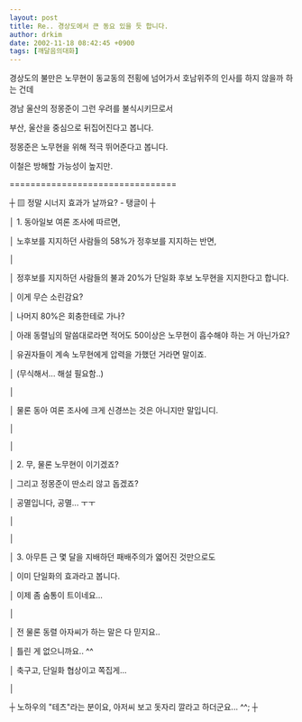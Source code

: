 ```yaml
---
layout: post
title: Re.. 경상도에서 큰 동요 있을 듯 합니다.
author: drkim
date: 2002-11-18 08:42:45 +0900
tags: [깨달음의대화]
---
```

경상도의 불만은 노무현이 동교동의 전횡에 넘어가서 호남위주의 인사를 하지 않을까 하는 건데
  

  
경남 울산의 정몽준이 그런 우려를 불식시키므로서
  

  
부산, 울산을 중심으로 뒤집어진다고 봅니다.
  

  
정몽준은 노무현을 위해 적극 뛰어준다고 봅니다.
  

  
이철은 방해할 가능성이 높지만.
  

  
================================
  
┼ ▨ 정말 시너지 효과가 날까요? - 탱글이 ┼
  
│ 1. 동아일보 여론 조사에 따르면,
  
│ 노후보를 지지하던 사람들의 58%가 정후보를 지지하는 반면,
  
│
  
│ 정후보를 지지하던 사람들의 불과 20%가 단일화 후보 노무현을 지지한다고 합니다.
  
│ 이게 무슨 소린감요?
  
│ 나머지 80%은 회충한테로 가나?
  
│ 아래 동렬님의 말씀대로라면 적어도 50이상은 노무현이 흡수해야 하는 거 아닌가요?
  
│ 유권자들이 계속 노무현에게 압력을 가했던 거라면 말이죠.
  
│ (무식해서... 해설 필요함..)
  
│
  
│ 물론 동아 여론 조사에 크게 신경쓰는 것은 아니지만 말입니디.
  
│
  
│
  
│ 2. 무, 물론 노무현이 이기겠죠?
  
│ 그리고 정몽준이 딴소리 않고 돕겠죠?
  
│ 공멸입니다, 공멸... ㅜㅜ
  
│
  
│
  
│ 3. 아무튼 근 몇 달을 지배하던 패배주의가 엷어진 것만으로도
  
│ 이미 단일화의 효과라고 봅니다.
  
│ 이제 좀 숨통이 트이네요...
  
│
  
│ 전 물론 동렬 아자씨가 하는 말은 다 믿지요..
  
│ 틀린 게 없으니까요.. ^^
  
│ 축구고, 단일화 협상이고 쪽집게...
  
│
  
┼ 노하우의 "테츠"라는 분이요, 아저씨 보고 돗자리 깔라고 하더군요... ^^; ┼